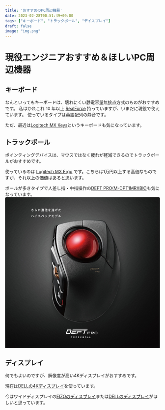 ```yaml
---
title: 'おすすめのPC周辺機器'
date: 2023-02-28T00:51:49+09:00
tags: ["キーボード", "トラックボール", "デイスプレイ"]
draft: false
image: "img.png"
---
```


# 現役エンジニアおすすめ＆ほしいPC周辺機器

## キーボード

なんといってもキーボードは、壊れにくい静電容量無接点方式のものがおすすめです。
私はかれこれ 10 年以上 [RealForce](https://amzn.to/3IzOOFO) 持っていますが、いまだに現役で使えています。
使っているタイプは英語配列の静音です。

ただ、最近は[Logitech MX Keys](https://amzn.to/3Z5skmR)というキーボードも気になっています。

## トラックボール

ポインティングデバイスは、マウスではなく疲れが軽減できるのでトラックボールがおすすめです。

使っているのは [Logitech MX Ergo](https://amzn.to/3IYOwtf) です。こちらは1万円以上する高価なものですが、それ以上の価値はあると思います。

ボールが多きタイプで人差し指・中指操作の[DEFT PRO(M-DPT1MRXBK)](https://amzn.to/3Zu5tB8)も気になっています。
![img_1.png](img_1.png)

## ディスプレイ

何でもよいのですが、解像度が高い4Kディスプレイがおすすめです。

現在は[DELLの4Kディスプレイ](https://amzn.to/3y0ViIW)を使っています。

今はワイドディスプレイの[EIZOのディスプレイ](https://amzn.to/3kz7BZH)または[DELLのディスプレイ](https://amzn.to/3xZleo1)がほしいと思っています。
